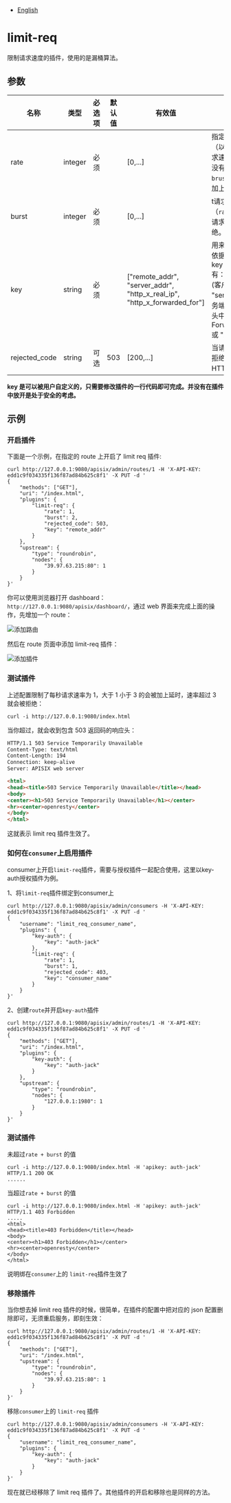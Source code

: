 <!--
#
# Licensed to the Apache Software Foundation (ASF) under one or more
# contributor license agreements.  See the NOTICE file distributed with
# this work for additional information regarding copyright ownership.
# The ASF licenses this file to You under the Apache License, Version 2.0
# (the "License"); you may not use this file except in compliance with
# the License.  You may obtain a copy of the License at
#
#     http://www.apache.org/licenses/LICENSE-2.0
#
# Unless required by applicable law or agreed to in writing, software
# distributed under the License is distributed on an "AS IS" BASIS,
# WITHOUT WARRANTIES OR CONDITIONS OF ANY KIND, either express or implied.
# See the License for the specific language governing permissions and
# limitations under the License.
#
-->

- [English](../../plugins/limit-req.md)

# limit-req

限制请求速度的插件，使用的是漏桶算法。

## 参数

| 名称          | 类型    | 必选项 | 默认值 | 有效值                                                                   | 描述                                                                                                                                              |
| ------------- | ------- | ------ | ------ | ------------------------------------------------------------------------ | ------------------------------------------------------------------------------------------------------------------------------------------------- |
| rate          | integer | 必须   |        | [0,...]                                                                  | 指定的请求速率（以秒为单位），请求速率超过 `rate` 但没有超过 （`rate` + `brust`）的请求会被加上延时。                                             |
| burst         | integer | 必须   |        | [0,...]                                                                  | t请求速率超过 （`rate` + `brust`）的请求会被直接拒绝。                                                                                            |
| key           | string  | 必须   |        | ["remote_addr", "server_addr", "http_x_real_ip", "http_x_forwarded_for"] | 用来做请求计数的依据，当前接受的 key 有："remote_addr"(客户端IP地址), "server_addr"(服务端 IP 地址), 请求头中的"X-Forwarded-For" 或 "X-Real-IP"。 |
| rejected_code | string  | 可选   | 503    | [200,...]                                                                | 当请求超过阈值被拒绝时，返回的 HTTP 状态码                                                                                                        |

**key 是可以被用户自定义的，只需要修改插件的一行代码即可完成。并没有在插件中放开是处于安全的考虑。**

## 示例

### 开启插件

下面是一个示例，在指定的 route 上开启了 limit req 插件:

```shell
curl http://127.0.0.1:9080/apisix/admin/routes/1 -H 'X-API-KEY: edd1c9f034335f136f87ad84b625c8f1' -X PUT -d '
{
    "methods": ["GET"],
    "uri": "/index.html",
    "plugins": {
        "limit-req": {
            "rate": 1,
            "burst": 2,
            "rejected_code": 503,
            "key": "remote_addr"
        }
    },
    "upstream": {
        "type": "roundrobin",
        "nodes": {
            "39.97.63.215:80": 1
        }
    }
}'
```

你可以使用浏览器打开 dashboard：`http://127.0.0.1:9080/apisix/dashboard/`，通过 web 界面来完成上面的操作，先增加一个 route：

![添加路由](../../images/plugin/limit-req-1.png)

然后在 route 页面中添加 limit-req 插件：

![添加插件](../../images/plugin/limit-req-2.png)

### 测试插件

上述配置限制了每秒请求速率为 1，大于 1 小于 3 的会被加上延时，速率超过 3 就会被拒绝：

```shell
curl -i http://127.0.0.1:9080/index.html
```

当你超过，就会收到包含 503 返回码的响应头：

```html
HTTP/1.1 503 Service Temporarily Unavailable
Content-Type: text/html
Content-Length: 194
Connection: keep-alive
Server: APISIX web server

<html>
<head><title>503 Service Temporarily Unavailable</title></head>
<body>
<center><h1>503 Service Temporarily Unavailable</h1></center>
<hr><center>openresty</center>
</body>
</html>
```

这就表示 limit req 插件生效了。

### 如何在`consumer`上启用插件

consumer上开启`limit-req`插件，需要与授权插件一起配合使用，这里以key-auth授权插件为例。

1、将`limit-req`插件绑定到consumer上

```shell
curl http://127.0.0.1:9080/apisix/admin/consumers -H 'X-API-KEY: edd1c9f034335f136f87ad84b625c8f1' -X PUT -d '
{
    "username": "limit_req_consumer_name",
    "plugins": {
        "key-auth": {
            "key": "auth-jack"
        },
        "limit-req": {
            "rate": 1,
            "burst": 1,
            "rejected_code": 403,
            "key": "consumer_name"
        }
    }
}'
```

2、创建`route`并开启`key-auth`插件

```shell
curl http://127.0.0.1:9080/apisix/admin/routes/1 -H 'X-API-KEY: edd1c9f034335f136f87ad84b625c8f1' -X PUT -d '
{
    "methods": ["GET"],
    "uri": "/index.html",
    "plugins": {
        "key-auth": {
            "key": "auth-jack"
        }
    },
    "upstream": {
        "type": "roundrobin",
        "nodes": {
            "127.0.0.1:1980": 1
        }
    }
}'
```

### 测试插件

未超过`rate + burst` 的值

```shell
curl -i http://127.0.0.1:9080/index.html -H 'apikey: auth-jack'
HTTP/1.1 200 OK
......
```

当超过`rate + burst` 的值

```shell
curl -i http://127.0.0.1:9080/index.html -H 'apikey: auth-jack'
HTTP/1.1 403 Forbidden
.....
<html>
<head><title>403 Forbidden</title></head>
<body>
<center><h1>403 Forbidden</h1></center>
<hr><center>openresty</center>
</body>
</html>
```

说明绑在`consumer`上的 `limit-req`插件生效了

### 移除插件

当你想去掉 limit req 插件的时候，很简单，在插件的配置中把对应的 json 配置删除即可，无须重启服务，即刻生效：

```shell
curl http://127.0.0.1:9080/apisix/admin/routes/1 -H 'X-API-KEY: edd1c9f034335f136f87ad84b625c8f1' -X PUT -d '
{
    "methods": ["GET"],
    "uri": "/index.html",
    "upstream": {
        "type": "roundrobin",
        "nodes": {
            "39.97.63.215:80": 1
        }
    }
}'
```

移除`consumer`上的 `limit-req` 插件

```shell
curl http://127.0.0.1:9080/apisix/admin/consumers -H 'X-API-KEY: edd1c9f034335f136f87ad84b625c8f1' -X PUT -d '
{
    "username": "limit_req_consumer_name",
    "plugins": {
        "key-auth": {
            "key": "auth-jack"
        }
    }
}'
```

现在就已经移除了 limit req 插件了。其他插件的开启和移除也是同样的方法。
